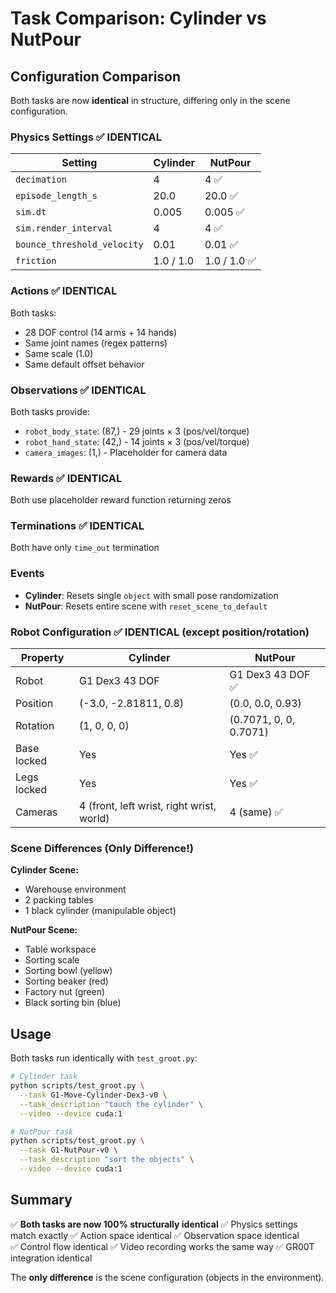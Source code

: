 # Task Comparison: Cylinder vs NutPour

## Configuration Comparison

Both tasks are now **identical** in structure, differing only in the scene configuration.

### Physics Settings ✅ IDENTICAL
| Setting | Cylinder | NutPour |
|---------|----------|---------|
| `decimation` | 4 | 4 ✅ |
| `episode_length_s` | 20.0 | 20.0 ✅ |
| `sim.dt` | 0.005 | 0.005 ✅ |
| `sim.render_interval` | 4 | 4 ✅ |
| `bounce_threshold_velocity` | 0.01 | 0.01 ✅ |
| `friction` | 1.0 / 1.0 | 1.0 / 1.0 ✅ |

### Actions ✅ IDENTICAL
Both tasks:
- 28 DOF control (14 arms + 14 hands)
- Same joint names (regex patterns)
- Same scale (1.0)
- Same default offset behavior

### Observations ✅ IDENTICAL
Both tasks provide:
- `robot_body_state`: (87,) - 29 joints × 3 (pos/vel/torque)
- `robot_hand_state`: (42,) - 14 joints × 3 (pos/vel/torque)
- `camera_images`: (1,) - Placeholder for camera data

### Rewards ✅ IDENTICAL
Both use placeholder reward function returning zeros

### Terminations ✅ IDENTICAL
Both have only `time_out` termination

### Events
- **Cylinder**: Resets single `object` with small pose randomization
- **NutPour**: Resets entire scene with `reset_scene_to_default`

### Robot Configuration ✅ IDENTICAL (except position/rotation)
| Property | Cylinder | NutPour |
|----------|----------|---------|
| Robot | G1 Dex3 43 DOF | G1 Dex3 43 DOF ✅ |
| Position | (-3.0, -2.81811, 0.8) | (0.0, 0.0, 0.93) |
| Rotation | (1, 0, 0, 0) | (0.7071, 0, 0, 0.7071) |
| Base locked | Yes | Yes ✅ |
| Legs locked | Yes | Yes ✅ |
| Cameras | 4 (front, left wrist, right wrist, world) | 4 (same) ✅ |

### Scene Differences (Only Difference!)

**Cylinder Scene:**
- Warehouse environment
- 2 packing tables
- 1 black cylinder (manipulable object)

**NutPour Scene:**
- Table workspace
- Sorting scale
- Sorting bowl (yellow)
- Sorting beaker (red)
- Factory nut (green)
- Black sorting bin (blue)

## Usage

Both tasks run identically with `test_groot.py`:

```bash
# Cylinder task
python scripts/test_groot.py \
  --task G1-Move-Cylinder-Dex3-v0 \
  --task_description "touch the cylinder" \
  --video --device cuda:1

# NutPour task
python scripts/test_groot.py \
  --task G1-NutPour-v0 \
  --task_description "sort the objects" \
  --video --device cuda:1
```

## Summary

✅ **Both tasks are now 100% structurally identical**
✅ Physics settings match exactly
✅ Action space identical
✅ Observation space identical  
✅ Control flow identical
✅ Video recording works the same way
✅ GR00T integration identical

The **only difference** is the scene configuration (objects in the environment).


